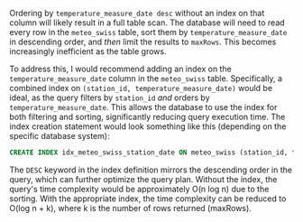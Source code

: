 Ordering by `temperature_measure_date desc` without an index on that column will likely result in a full table scan. The database will need to read every row in the `meteo_swiss` table, sort them by `temperature_measure_date` in descending order, and *then* limit the results to `maxRows`. This becomes increasingly inefficient as the table grows.

To address this, I would recommend adding an index on the `temperature_measure_date` column in the `meteo_swiss` table. Specifically, a combined index on `(station_id, temperature_measure_date)` would be ideal, as the query filters by `station_id` *and* orders by `temperature_measure_date`. This allows the database to use the index for both filtering and sorting, significantly reducing query execution time.  The index creation statement would look something like this (depending on the specific database system):

```sql
CREATE INDEX idx_meteo_swiss_station_date ON meteo_swiss (station_id, temperature_measure_date DESC);
```

The `DESC` keyword in the index definition mirrors the descending order in the query, which can further optimize the query plan.  Without the index, the query's time complexity would be approximately O(n log n) due to the sorting. With the appropriate index, the time complexity can be reduced to O(log n + k), where k is the number of rows returned (maxRows).
